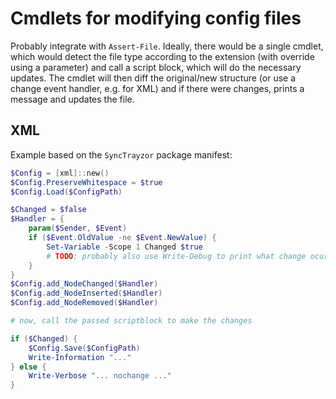 # Cmdlets for modifying config files

Probably integrate with `Assert-File`. Ideally, there would be a single cmdlet, which would detect the file type according to the extension (with override using a parameter) and call a script block, which will do the necessary updates. The cmdlet will then diff the original/new structure (or use a change event handler, e.g. for XML) and if there were changes, prints a message and updates the file.

## XML

Example based on the `SyncTrayzor` package manifest:

```powershell
$Config = [xml]::new()
$Config.PreserveWhitespace = $true
$Config.Load($ConfigPath)

$Changed = $false
$Handler = {
	param($Sender, $Event)
	if ($Event.OldValue -ne $Event.NewValue) {
		Set-Variable -Scope 1 Changed $true
		# TODO: probably also use Write-Debug to print what change ocurred
	}
}
$Config.add_NodeChanged($Handler)
$Config.add_NodeInserted($Handler)
$Config.add_NodeRemoved($Handler)

# now, call the passed scriptblock to make the changes

if ($Changed) {
	$Config.Save($ConfigPath)
	Write-Information "..."
} else {
	Write-Verbose "... nochange ..."
}
```

